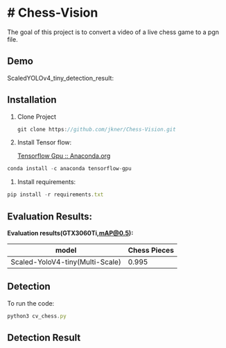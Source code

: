 # **# Chess-Vision**

The goal of this project is to convert a video of a live chess game to a pgn file.

## Demo

ScaledYOLOv4_tiny_detection_result:

## Installation

1. Clone Project
    
    ```jsx
    git clone https://github.com/jkner/Chess-Vision.git
    ```
    

1. Install Tensor flow:
    
    [Tensorflow Gpu :: Anaconda.org](https://anaconda.org/anaconda/tensorflow-gpu)
    

```jsx
conda install -c anaconda tensorflow-gpu
```

1. Install requirements:

```jsx
pip install -r requirements.txt
```

## Evaluation Results:

****Evaluation results(GTX3060Ti,mAP@0.5):****

| model                                             | Chess Pieces |
|--------------------------------------|----------------|   
| Scaled-YoloV4-tiny(Multi-Scale)    |        0.995      |        

## Detection

To run the code:

```jsx
python3 cv_chess.py
```

## Detection Result